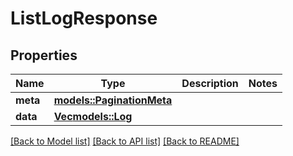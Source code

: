 # ListLogResponse

## Properties

Name | Type | Description | Notes
------------ | ------------- | ------------- | -------------
**meta** | [**models::PaginationMeta**](PaginationMeta.md) |  | 
**data** | [**Vec<models::Log>**](Log.md) |  | 

[[Back to Model list]](../README.md#documentation-for-models) [[Back to API list]](../README.md#documentation-for-api-endpoints) [[Back to README]](../README.md)



